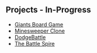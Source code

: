 ## Projects - In-Progress

- [Giants Board Game](https://chriswestwood.github.io/Giants-BoardGame)
- [Minesweeper Clone](https://chriswestwood.github.io/Minesweep) 
- [DodgeBattle](https://chriswestwood.github.io/DodgeBattle)
- [The Battle Spire](https://chriswestwood.github.io/TheBattleSpire)
